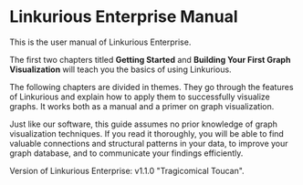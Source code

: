 Linkurious Enterprise Manual
============================

This is the user manual of Linkurious Enterprise.

The first two chapters titled **Getting Started** and **Building Your First Graph Visualization** will teach you the basics of using Linkurious.

The following chapters are divided in themes. They go through the features of Linkurious and explain how to apply them to successfully visualize graphs. It works both as a manual and a primer on graph visualization.

Just like our software, this guide assumes no prior knowledge of graph visualization techniques. If you read it thoroughly, you will be able to find valuable connections and structural patterns in your data, to improve your graph database, and to communicate your findings efficiently.

Version of Linkurious Enterprise: v1.1.0 "Tragicomical Toucan".